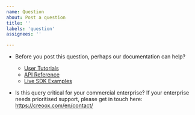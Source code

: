 ```yaml
---
name: Question
about: Post a question
title: ''
labels: 'question'
assignees: ''

---
```


* Before you post this question, perhaps our documentation can help?

  - [User Tutorials](https://xeokit.notion.site/xeokit-Documentation-4598591fcedb4889bf8896750651f74e)
  - [API Reference](https://xeokit.github.io/xeokit-sdk/docs/)
  - [Live SDK Examples](https://xeokit.github.io/xeokit-sdk/examples/index.html)

* Is this query critical for your commercial enterprise? If your enterprise needs prioritised support, please get in touch here: https://creoox.com/en/contact/
